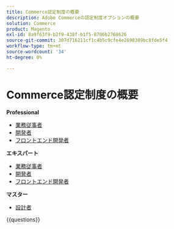 ```yaml
---
title: Commerce認定制度の概要
description: Adobe Commerceの認定制度オプションの概要
solution: Commerce
product: Magento
exl-id: 8a9f63f9-b2f9-438f-b1f5-8706b2768626
source-git-commit: 307d716211cf1c4b5c9cfe4e2698389bc8fde5f4
workflow-type: tm+mt
source-wordcount: '34'
ht-degree: 0%

---
```


# Commerce認定制度の概要

**Professional**

* [ 業務従事者 ](https://certification.adobe.com/certification/business-practitioner-professional) <!--AD0-E712-->
* [ 開発者 ](https://certification.adobe.com/certification/commerce-developer-professional) <!--AD0-E717-->
* [ フロントエンド開発者 ](https://certification.adobe.com/certification/front-end-developer-professional) <!--AD0-E721-->

**エキスパート**

* [ 業務従事者 ](https://certification.adobe.com/certification/adobe-commerce-business-practitioner-expert) <!--AD0-E708-->
* [ 開発者 ](https://certification.adobe.com/certification/adobe-commerce-developer-expert) <!--AD0-E716-->
* [ フロントエンド開発者 ](https://certification.adobe.com/certification/front-end-developer-expert) <!--AD0-E720-->

**マスター**

* [ 設計者 ](https://certification.adobe.com/certification/commerce-architect-master) <!--AD0-E722-->

{{questions}}

